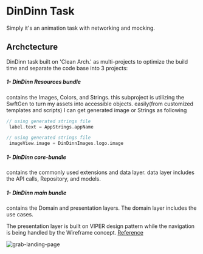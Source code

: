 
# DinDinn Task

Simply it's an animation task with networking and mocking.

## Archctecture 

DinDinn task built on 'Clean Arch.' as multi-projects to optimize the build time and separate the code base into 3 projects:

##### 1- DinDinn Resources bundle
contains the Images, Colors, and Strings. this subproject is utilizing the SwftGen to turn my assets into accessible objects.
easily(from customized templates and scripts) I can get generated image or Strings as following 
 
```swift
// using generated strings file
 label.text = AppStrings.appName
```
```swift
// using generated strings file
 imageView.image = DinDinnImages.logo.image
```
##### 1- DinDinn core-bundle
contains the commonly used extensions and data layer.
data layer includes the API calls, Repository, and models.

##### 1- DinDinn main bundle
contains the Domain and presentation layers.
The domain layer includes the use cases.

The presentation layer is built on VIPER design pattern while the navigation is being handled by the Wireframe concept. [Reference](https://m.oursky.com/viper-ios-app-beyond-mvc-mega-viewcontroller-e2b625ac58d5)

![grab-landing-page](https://github.com/melsheikh92/DinDinn/blob/master/sample.gif)


